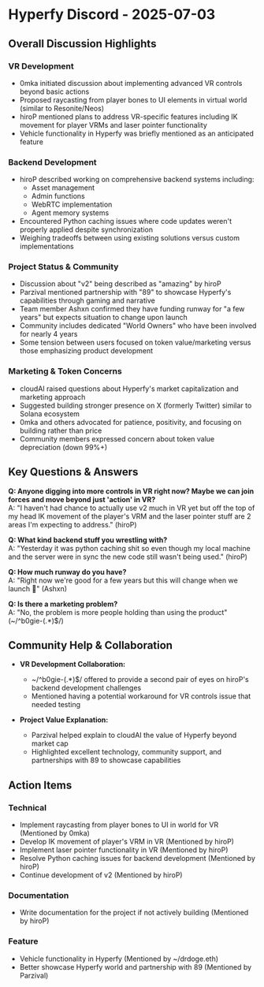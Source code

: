 # Hyperfy Discord - 2025-07-03

## Overall Discussion Highlights

### VR Development
- 0mka initiated discussion about implementing advanced VR controls beyond basic actions
- Proposed raycasting from player bones to UI elements in virtual world (similar to Resonite/Neos)
- hiroP mentioned plans to address VR-specific features including IK movement for player VRMs and laser pointer functionality
- Vehicle functionality in Hyperfy was briefly mentioned as an anticipated feature

### Backend Development
- hiroP described working on comprehensive backend systems including:
  - Asset management
  - Admin functions
  - WebRTC implementation
  - Agent memory systems
- Encountered Python caching issues where code updates weren't properly applied despite synchronization
- Weighing tradeoffs between using existing solutions versus custom implementations

### Project Status & Community
- Discussion about "v2" being described as "amazing" by hiroP
- Parzival mentioned partnership with "89" to showcase Hyperfy's capabilities through gaming and narrative
- Team member Ashxn confirmed they have funding runway for "a few years" but expects situation to change upon launch
- Community includes dedicated "World Owners" who have been involved for nearly 4 years
- Some tension between users focused on token value/marketing versus those emphasizing product development

### Marketing & Token Concerns
- cloudAI raised questions about Hyperfy's market capitalization and marketing approach
- Suggested building stronger presence on X (formerly Twitter) similar to Solana ecosystem
- 0mka and others advocated for patience, positivity, and focusing on building rather than price
- Community members expressed concern about token value depreciation (down 99%+)

## Key Questions & Answers

**Q: Anyone digging into more controls in VR right now? Maybe we can join forces and move beyond just 'action' in VR?**  
A: "I haven't had chance to actually use v2 much in VR yet but off the top of my head IK movement of the player's VRM and the laser pointer stuff are 2 areas I'm expecting to address." (hiroP)

**Q: What kind backend stuff you wrestling with?**  
A: "Yesterday it was python caching shit so even though my local machine and the server were in sync the new code still wasn't being used." (hiroP)

**Q: How much runway do you have?**  
A: "Right now we're good for a few years but this will change when we launch 🚀" (Ashxn)

**Q: Is there a marketing problem?**  
A: "No, the problem is more people holding than using the product" (~/^b0gie-(.*)$/)

## Community Help & Collaboration

- **VR Development Collaboration:**
  - ~/^b0gie-(.*)$/ offered to provide a second pair of eyes on hiroP's backend development challenges
  - Mentioned having a potential workaround for VR controls issue that needed testing

- **Project Value Explanation:**
  - Parzival helped explain to cloudAI the value of Hyperfy beyond market cap
  - Highlighted excellent technology, community support, and partnerships with 89 to showcase capabilities

## Action Items

### Technical
- Implement raycasting from player bones to UI in world for VR (Mentioned by 0mka)
- Develop IK movement of player's VRM in VR (Mentioned by hiroP)
- Implement laser pointer functionality in VR (Mentioned by hiroP)
- Resolve Python caching issues for backend development (Mentioned by hiroP)
- Continue development of v2 (Mentioned by hiroP)

### Documentation
- Write documentation for the project if not actively building (Mentioned by hiroP)

### Feature
- Vehicle functionality in Hyperfy (Mentioned by ~/drdoge.eth)
- Better showcase Hyperfy world and partnership with 89 (Mentioned by Parzival)